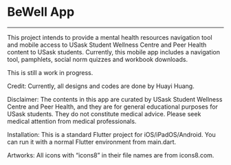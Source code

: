 # BeWell App
___

This project intends to provide a mental health resources navigation tool and mobile access to USask Student Wellness Centre and Peer Health content to USask students. Currently, this mobile app includes a navigation tool, pamphlets, social norm quizzes and workbook downloads.

This is still a work in progress.

Credit:
Currently, all designs and codes are done by Huayi Huang.

Disclaimer:
The contents in this app are curated by USask Student Wellness Centre and Peer Health, and they are for general educational purposes for USask students. They do not constitute medical advice. Please seek medical attention from medical professionals.

Installation:
This is a standard Flutter project for iOS/iPadOS/Android.
You can run it with a normal Flutter environment from main.dart.

Artworks:
All icons with “icons8” in their file names are from icons8.com.
